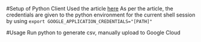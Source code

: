 #Setup of Python Client
Used the article [here](https://cloud.google.com/storage/docs/reference/libraries)
As per the article, the credentials are given to the python environment for the current shell session by using `export GOOGLE_APPLICATION_CREDENTIALS="[PATH]"`

#Usage
Run python to generate csv, manually upload to Google Cloud